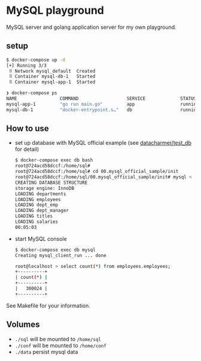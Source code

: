 # MySQL playground

MySQL server and golang application server for my own playground.

## setup

```sh
$ docker-compose up -d
[+] Running 3/3
 ⠿ Network mysql_default  Created                                                                                                                                                        0.0s
 ⠿ Container mysql-db-1   Started                                                                                                                                                        0.3s
 ⠿ Container mysql-app-1  Started

❯ docker-compose ps
NAME                COMMAND                  SERVICE             STATUS              PORTS
mysql-app-1         "go run main.go"         app                 running             0.0.0.0:8080->8080/tcp
mysql-db-1          "docker-entrypoint.s…"   db                  running             3306/tcp, 33060/tcp
```

## How to use

- set up database with MySQL official example (see [datacharmer/test_db](https://github.com/datacharmer/test_db) for detail)

  ```sh
  $ docker-compose exec db bash
  root@724acd58dccf:/home/sql#
  root@724acd58dccf:/home/sql# cd 00.mysql_official_sample/init
  root@724acd58dccf:/home/sql/00.mysql_official_sample/init# mysql < employees.sql
  CREATING DATABASE STRUCTURE
  storage engine: InnoDB
  LOADING departments
  LOADING employees
  LOADING dept_emp
  LOADING dept_manager
  LOADING titles
  LOADING salaries
  00:05:03
  ```

- start MySQL console

  ```sh
  $ docker-compose exec db mysql
  Creating mysql_client_run ... done
  
  root@localhost > select count(*) from employees.employees;
  +----------+
  | count(*) |
  +----------+
  |   300024 |
  +----------+
  ```



See Makefile for your information.


## Volumes
- `./sql` will be mounted to `/home/sql`
- `./conf` will be mounted to `/home/conf`
- `./data` persist mysql data

